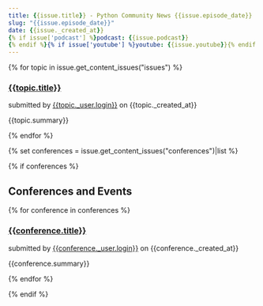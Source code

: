 ```yaml
---
title: {{issue.title}} - Python Community News {{issue.episode_date}}
slug: "{{issue.episode_date}}"
date: {{issue._created_at}}
{% if issue['podcast'] %}podcast: {{issue.podcast}}
{% endif %}{% if issue['youtube'] %}youtube: {{issue.youtube}}{% endif %}
---
```


{% for topic in issue.get_content_issues("issues") %}
### [{{topic.title}}]({{topic.url}})

submitted by [{{topic._user.login}}]({{topic._user.html_url}}) on {{topic._created_at}}

{{topic.summary}}

{% endfor %}


{% set conferences = issue.get_content_issues("conferences")|list %}

{% if conferences %}

## Conferences and Events

{% for conference in conferences %}
### [{{conference.title}}]({{conference.url}})

submitted by [{{conference._user.login}}]({{conference._user.html_url}}) on {{conference._created_at}}

{{conference.summary}}

{% endfor %}

{% endif %}
